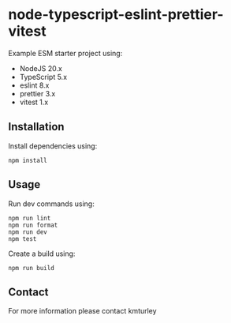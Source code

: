 # node-typescript-eslint-prettier-vitest

Example ESM starter project using:

- NodeJS 20.x
- TypeScript 5.x
- eslint 8.x
- prettier 3.x
- vitest 1.x

## Installation

Install dependencies using:

    npm install

## Usage

Run dev commands using:

    npm run lint
    npm run format
    npm run dev
    npm test

Create a build using:

    npm run build

## Contact

For more information please contact kmturley
